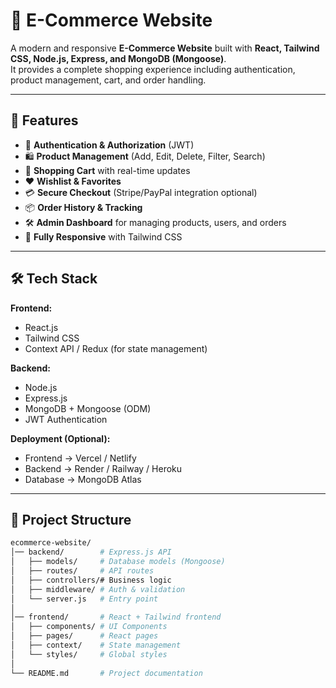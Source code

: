 # 🛒 E-Commerce Website  

A modern and responsive **E-Commerce Website** built with **React, Tailwind CSS, Node.js, Express, and MongoDB (Mongoose)**.  
It provides a complete shopping experience including authentication, product management, cart, and order handling.  

---

## 🚀 Features  

- 🔐 **Authentication & Authorization** (JWT)  
- 🛍️ **Product Management** (Add, Edit, Delete, Filter, Search)  
- 🛒 **Shopping Cart** with real-time updates  
- ❤️ **Wishlist & Favorites**  
- 💳 **Secure Checkout** (Stripe/PayPal integration optional)  
- 📦 **Order History & Tracking**  
- 🛠️ **Admin Dashboard** for managing products, users, and orders  
- 📱 **Fully Responsive** with Tailwind CSS  

---

## 🛠️ Tech Stack  

**Frontend:**  
- React.js  
- Tailwind CSS  
- Context API / Redux (for state management)  

**Backend:**  
- Node.js  
- Express.js  
- MongoDB + Mongoose (ODM)  
- JWT Authentication  

**Deployment (Optional):**  
- Frontend → Vercel / Netlify  
- Backend → Render / Railway / Heroku  
- Database → MongoDB Atlas  

---

## 📂 Project Structure  

```bash
ecommerce-website/
│── backend/        # Express.js API
│   ├── models/     # Database models (Mongoose)
│   ├── routes/     # API routes
│   ├── controllers/# Business logic
│   ├── middleware/ # Auth & validation
│   └── server.js   # Entry point
│
│── frontend/       # React + Tailwind frontend
│   ├── components/ # UI Components
│   ├── pages/      # React pages
│   ├── context/    # State management
│   └── styles/     # Global styles
│
└── README.md       # Project documentation
